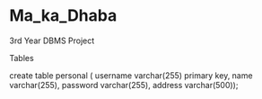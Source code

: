 # Ma_ka_Dhaba
3rd Year DBMS Project

Tables

create table personal (
    username varchar(255) primary key,
    name varchar(255),
    password varchar(255),
    address varchar(500));
    
